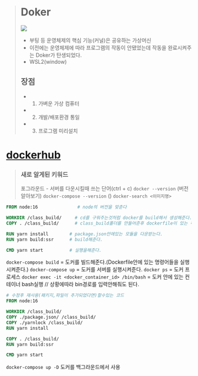 > # Doker
>
> ![](https://images.velog.io/images/alstjd0051/post/b48c3f0a-23ea-4df6-8e3f-8c8e7e3b3330/image.png)
>
> - 부팅 등 운영체제의 핵심 기능(커널)은 공유하는 가상머신
> - 이전에는 운영체제에 따라 프로그램의 작동이 안됐었는데 작동을 완료시켜주는 Doker가 탄생되었다.
> - WSL2(window)
>
> ## 장점
>
> - 1. 가벼운 가상 컴퓨터
> - 2. 개발/배포환경 통일
> - 3. 프로그램 미리설치

# [dockerhub](https://hub.docker.com/)

> ### 새로 알게된 키워드
>
> 포그라운드 - 서버를 다운시킬때 쓰는 단어(ctrl + c)
> `docker --version` (버전알아보기)
> `docker-compose --version` ()
> `docker-search <이미지명>`

```dockerfile
FROM node:16               # node의 버전을 맞춘다

WORKDIR /class_build/     # cd를 구워주는것처럼 docker를 build해서 생성해준다.
COPY . /class_build/      # class_build폴더를 만들어준후 dockerfile이 있는 주위의 파일을 복사한다.

RUN yarn install        # package.json안에있는 모듈을 다운받는다.
RUN yarn build:ssr      # build해준다.

CMD yarn start          # 실행을해준다.

```

`docker-compose build` = 도커를 빌드해준다.(Dockerfile안에 있는 명령어들을 실행시켜준다.)
`docker-compose up` = 도커를 서버를 실행시켜준다.
`docker ps` = 도커 프로세스
`docker exec -it <docker_container_id> /bin/bash` = 도커 안에 있는 컨테이너 bash실행 // 상황에따라 bin경로를 입력안해줘도 된다.

```dockerfile
# 수정후 재사용(패키지,파일이 추가되었다면)할수있는 코드
FROM node:16

WORKDIR /class_build/
COPY ./package.json/ /class_build/
COPY ./yarnlock /class_build/
RUN yarn install

COPY . /class_build/
RUN yarn build:ssr

CMD yarn start

```

`docker-compose up -D` 도커를 백그라운드에서 사용
